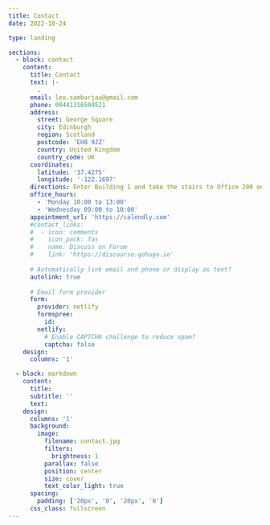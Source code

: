 ```yaml
---
title: Contact
date: 2022-10-24

type: landing

sections:
  - block: contact
    content:
      title: Contact
      text: |-
        .
      email: leo.sambarjau@gmail.com
      phone: 00441316504521
      address:
        street: George Square
        city: Edinburgh
        region: Scotland
        postcode: 'EH8 9JZ'
        country: United Kingdom
        country_code: UK
      coordinates:
        latitude: '37.4275'
        longitude: '-122.1697'
      directions: Enter Building 1 and take the stairs to Office 200 on Floor 2
      office_hours:
        - 'Monday 10:00 to 13:00'
        - 'Wednesday 09:00 to 10:00'
      appointment_url: 'https://calendly.com'
      #contact_links:
      #  - icon: comments
      #    icon_pack: fas
      #    name: Discuss on Forum
      #    link: 'https://discourse.gohugo.io'
    
      # Automatically link email and phone or display as text?
      autolink: true
    
      # Email form provider
      form:
        provider: netlify
        formspree:
          id:
        netlify:
          # Enable CAPTCHA challenge to reduce spam?
          captcha: false
    design:
      columns: '1'

  - block: markdown
    content:
      title:
      subtitle: ''
      text:
    design:
      columns: '1'
      background:
        image: 
          filename: contact.jpg
          filters:
            brightness: 1
          parallax: false
          position: center
          size: cover
          text_color_light: true
      spacing:
        padding: ['20px', '0', '20px', '0']
      css_class: fullscreen
---
```

